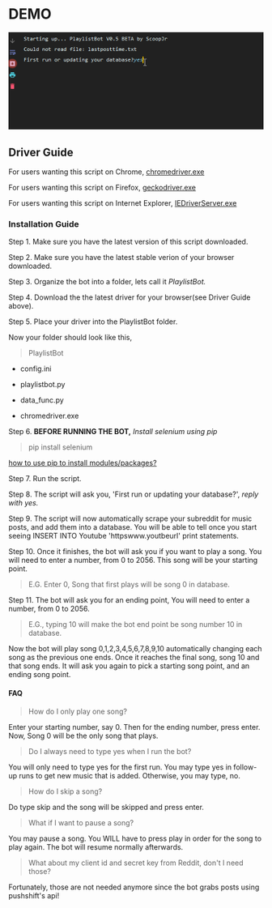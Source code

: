 # DEMO
![Demo example](example/script_example.gif)

## Driver Guide
For users wanting this script on Chrome, [chromedriver.exe](https://chromedriver.chromium.org/)

For users wanting this script on Firefox, [geckodriver.exe](https://github.com/mozilla/geckodriver/releases)

For users wanting this script on Internet Explorer, [IEDriverServer.exe](https://selenium.dev/downloads/)

### Installation Guide
Step 1. Make sure you have the latest version of this script downloaded.

Step 2. Make sure you have the latest stable verion of your browser downloaded.

Step 3. Organize the bot into a folder, lets call it *PlaylistBot.*

Step 4. Download the the latest driver for your browser(see Driver Guide above).

Step 5. Place your driver into the PlaylistBot folder.

Now your folder should look like this,

>PlaylistBot

* config.ini

* playlistbot.py

* data_func.py

* chromedriver.exe

Step 6. **BEFORE RUNNING THE BOT,** *Install selenium using pip*

>pip install selenium

[how to use pip to install modules/packages?](https://packaging.python.org/tutorials/installing-packages/)

Step 7. Run the script.

Step 8. The script will ask you, 'First run or updating your database?', *reply with yes.*

Step 9. The script will now automatically scrape your subreddit for music posts, and add them into a database. You will be able to tell once you start seeing INSERT INTO Youtube 'httpswww.youtbeurl' print statements.

Step 10. Once it finishes, the bot will ask you if you want to play a song. You will need to enter a number, from 0 to 2056. This song will be your starting point.

>E.G. Enter 0, Song that first plays will be song 0 in database.

Step 11. The bot will ask you for an ending point, You will need to enter a number, from 0 to 2056.

>E.G., typing 10 will make the bot end point be song number 10 in database.

Now the bot will play song 0,1,2,3,4,5,6,7,8,9,10 automatically changing each song as the previous one ends. Once it reaches the final song, song 10 and that song ends. It will ask you again to pick a starting song point, and an ending song point.

#### FAQ

>How do I only play one song?

Enter your starting number, say 0. Then for the ending number, press enter. Now, Song 0 will be the only song that plays.

>Do I always need to type yes when I run the bot?

You will only need to type yes for the first run. You may type yes in follow-up runs to get new music that is added. Otherwise, you may type, no.

>How do I skip a song?

Do type skip and the song will be skipped and press enter.

>What if I want to pause a song?
>
You may pause a song. You WILL have to press play in order for the song to play again. The bot will resume normally afterwards.

>What about my client id and secret key from Reddit, don't I need those?

Fortunately, those are not needed anymore since the bot grabs posts using pushshift's api!

